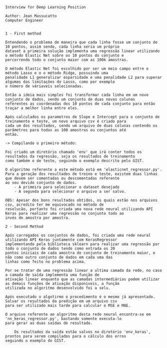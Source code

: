 
    Interview for Deep Learning Position
    
    Author: Jean Massucatto
    Computer Engineer 


    1 - First method

    Entendendo o problema de maneira que cada linha fosse um conjunto de 10 pontos, assim sendo, cada linha seria um próprio 	
    dataset a primeira solução implementa uma regressão linear utilizando o método Elastic Net sobre os 10 pontos do conjunto e	
    percorrendo todo o conjunto maior com as 100k amostras.

    O método Elastic Net foi escolhido por ser um meio campo entre o método Lasso e o o método Ridge, possuindo uma 
    penalidade L1 generalizar esparsidade e uma penalidade L2 para superar algumas das limitações do Lasso, como por exemplo 
    o número de váriaveis selecionadas.

    Então a ideia mais simples foi transformar cada linha em um novo conjunto de dados, sendo um conjunto de duas novas colunas 
    referentes as coordenadas dos 10 pontos de cada conjunto para então traçar a melhor linha entre eles.

    Após calculados os parametros de Slope e Intercept para o conjunto de treinamento e teste, um novo arquivo csv é criado para 
    cada um dos resultados, sendo um arquivo de duas colunas contendo os parâmetros para todas as 100 amostras ou conjuntos até 
    então.

    -> Compilando o primeiro método:

 	Foi criado um diretório chamado 'env' que irá conter todos os resultados da regressão, seja os resultados de treinamento 
	como também o de teste, seguindo o exemplo descrito pelo GIST.

 	O algoritmo referente a este método está em 'elasticnet_regressor.py'.
	Para a geração dos resultados de treino e teste, existem duas linhas que devem ser comentadas ou descomentadas referente 
	ao seu devido conjunto de dados.
 		- A primeira para selecionar o dataset desejado
 		- A segunda para selecionar o arquivo a ser salvo.

 	OBS: Apesar dos bons resultados obtidos, os quais estão nos arquivos csv, acredito ter me equivocado no método de 
	resolucão, portanto foi criada uma nova rede neural utilizando API Keras para realizar uma regressão no conjunto todo ao 
	invés de amostra por amostra.

    2 - Second Method

	Após carregados os conjuntos de dados, foi criada uma rede neural utilizando API Keras juntamente com KerasRegressor 
	implementando pela biblioteca sklearn para realizar uma regressão por todo o conjunto de dados tendo como entrada os 20 
	pontos iniciais de cada amostra do conjunto de treinamento maior, e não como outro conjunto de dados em cada uma das 
	linhas como feito no problema acima.

	Por se tratar de uma regressão linear a ultima camada da rede, no caso a camada de saída implementa uma função de 
	ativação linear enquanto que as camadas intermediárias podem utilizar as demais funções de ativação disponiveis, a função 
	utilizada no algoritmo desenvolvido foi a selu.

	Após executado o algotirmo o procedimento é o mesmo já apresentado. Salvar os resultados da predição em um arquivo csv 	
	para ser utilizado mais tarde para calcular o MSE e MAE.

	O arquivo referente ao algoritmo desta rede neural encontra-se em 'nn_keras_regressor.py', bastando somente executa-lo 	
	para gerar as duas saídas de resultado.

    	Os resultados da saída estão salvos no diretório 'env_keras', prontos para serem compilados para o cálculo dos erros 
	seguindo o exemplo do GIST.
